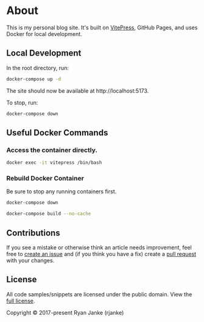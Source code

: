 # About
This is my personal blog site. It's built on [VitePress](https://vitepress.dev/), GitHub Pages, and uses Docker for local development.

## Local Development
In the root directory, run:
```bash
docker-compose up -d
```

The site should now be available at http://localhost:5173.

To stop, run:
```bash
docker-compose down
```

## Useful Docker Commands
### Access the container directly.
```bash
docker exec -it vitepress /bin/bash
```
### Rebuild Docker Container
Be sure to stop any running containers first.
```bash
docker-compose down
```
```bash
docker-compose build --no-cache
```
## Contributions
If you see a mistake or otherwise think an article needs improvement, feel free to [create an issue](https://github.com/rjanke/thepitofknowledge/issues) and (if you think you have a fix) create a [pull request](https://github.com/rjanke/thepitofknowledge/pulls) with your changes.

## License
All code samples/snippets are licensed under the public domain. View the [full license](https://github.com/rjanke/thepitofknowledge/blob/main/pages/license.md).

Copyright © 2017-present Ryan Janke (rjanke)